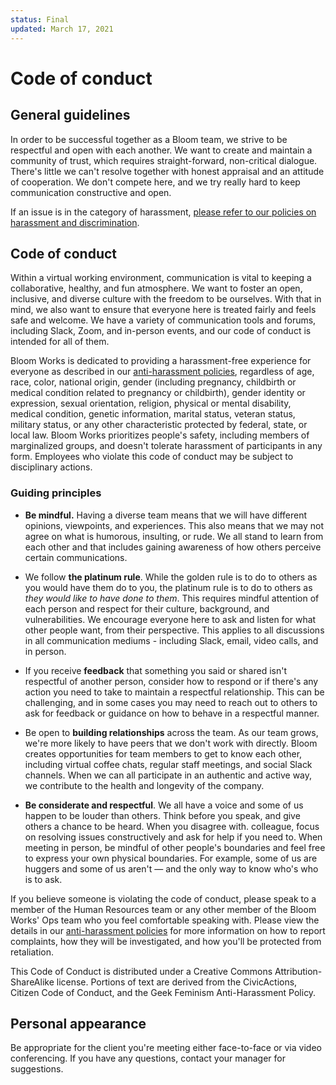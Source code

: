 ```yaml
---
status: Final
updated: March 17, 2021
---
```


# Code of conduct

## General guidelines

In order to be successful together as a Bloom team, we strive to be respectful and open with each another. We want to create and maintain a community of trust,  which requires straight-forward, non-critical dialogue. There's little we can't resolve together with honest appraisal and an attitude of cooperation. We don't compete here, and we try really hard to keep communication constructive and open.

If an issue is in the category of harassment, [please refer to our policies on harassment and discrimination](../040-employee-handbook-us/anti-harassment-policies.md).

## Code of conduct

Within a virtual working environment, communication is vital to keeping a collaborative, healthy, and fun atmosphere. We want to foster an open, inclusive, and diverse culture with the freedom to be ourselves. With that in mind, we also want to ensure that everyone here is treated fairly and feels safe and welcome. We have a variety of communication tools and forums, including Slack, Zoom, and in-person events, and our code of conduct is intended for all of them.

<!--- Protected classes from Trinet handbook, keep list updated in: employment, code-of-conduct and anti-harassment-policies -->

Bloom Works is dedicated to providing a harassment-free experience for everyone as described in our [anti-harassment policies](../040-employee-handbook-us/anti-harassment-policies.md), regardless of age, race, color, national origin, gender (including pregnancy, childbirth or medical condition related to pregnancy or childbirth), gender identity or expression, sexual orientation, religion, physical or mental disability, medical condition, genetic information, marital status, veteran status, military status, or any other characteristic protected by federal, state, or local law. Bloom Works prioritizes people's safety, including members of marginalized groups, and doesn't tolerate harassment of participants in any form. Employees who violate this code of conduct may be subject to disciplinary actions.

### Guiding principles

- **Be mindful.** Having a diverse team means that we will have different opinions, viewpoints, and experiences. This also means that we may not agree on what is humorous, insulting, or rude. We all stand to learn from each other and that includes gaining awareness of how others perceive certain communications. 

- We follow **the platinum rule**. While the golden rule is to do to others as you would have them do to you, the platinum rule is to do to others as _they would like to have done to them_. This requires mindful attention of each person and respect for their culture, background, and vulnerabilities. We encourage everyone here to ask and listen for what other people want, from their perspective. This applies to all discussions in all communication mediums - including Slack, email, video calls, and in person.

- If you receive **feedback** that something you said or shared isn't respectful of another person, consider how to respond or if there's any action you need to take to maintain a respectful relationship. This can be challenging, and in some cases you may need to reach out to others to ask for feedback or guidance on how to behave in a respectful manner.

- Be open to **building relationships** across the team. As our team grows, we're more likely to have peers that we don't work with directly. Bloom creates opportunities for team members to get to know each other, including virtual coffee chats, regular staff meetings, and social Slack channels. When we can all participate in an authentic and active way, we contribute to the health and longevity of the company.

- **Be considerate and respectful**. We all have a voice and some of us happen to be louder than others. Think before you speak, and give others a chance to be heard. When you disagree with. colleague, focus on resolving issues constructively and ask for help if you need to. When meeting in person, be mindful of other people's boundaries and feel free to express your own physical boundaries. For example, some of us are huggers and some of us aren't — and the only way to know who's who is to ask. 

If you believe someone is violating the code of conduct, please speak to a member of the Human Resources team or any other member of the Bloom Works' Ops team who you feel comfortable speaking with. Please view the details in our [anti-harassment policies](../040-employee-handbook-us/anti-harassment-policies.md#reporting-and-investigating-proscribed-harassment) for more information on how to report complaints, how they will be investigated, and how you'll be protected from retaliation.

This Code of Conduct is distributed under a Creative Commons Attribution-ShareAlike license.
Portions of text are derived from the CivicActions, Citizen Code of Conduct, and the Geek Feminism Anti-Harassment Policy.

## Personal appearance

Be appropriate for the client you're meeting either face-to-face or via video conferencing. If you have any questions, contact your manager for suggestions.
